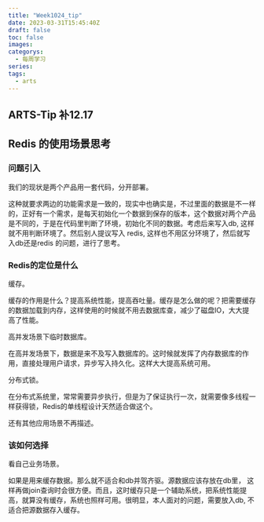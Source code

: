 ```yaml
---
title: "Week1024_tip"
date: 2023-03-31T15:45:40Z
draft: false 
toc: false
images:
categorys:
  - 每周学习
series:
tags:
  - arts 
---
```


## ARTS-Tip 补12.17
## Redis 的使用场景思考

### 问题引入
我们的现状是两个产品用一套代码，分开部署。

这种就要求两边的功能需求是一致的，现实中也确实是，不过里面的数据是不一样的，正好有一个需求，是每天初始化一个数据到保存的版本，这个数据对两个产品是不同的，于是在代码里判断了环境，初始化不同的数据。考虑后来写入db, 这样就不用判断环境了。然后别人提议写入 redis, 这样也不用区分环境了，然后就写入db还是redis 的问题，进行了思考。

### Redis的定位是什么
缓存。

缓存的作用是什么？提高系统性能，提高吞吐量。缓存是怎么做的呢？把需要缓存的数据加载到内存，这样使用的时候就不用去数据库查，减少了磁盘IO，大大提高了性能。

高并发场景下临时数据库。

在高并发场景下，数据是来不及写入数据库的。这时候就发挥了内存数据库的作用，直接处理用户请求，异步写入持久化。这样大大提高系统可用。

分布式锁。

在分布式系统里，常常需要异步执行，但是为了保证执行一次，就需要像多线程一样获得锁，Redis的单线程设计天然适合做这个。

还有其他应用场景不再描述。

### 该如何选择

看自己业务场景。

如果是用来缓存数据。那么就不适合和db并驾齐驱。源数据应该存放在db里， 这样再做join查询时会很方便。而且，这时缓存只是一个辅助系统，把系统性能提高，就算没有缓存，系统也照样可用。很明显，本人面对的问题，需要放入db, 不适合把源数据存入缓存。
